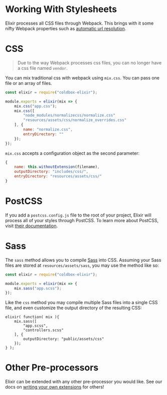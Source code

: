 # Working With Stylesheets

Elixir processes all CSS files through Webpack. This brings with it some nifty Webpack properties such as [automatic url resolution](https://github.com/webpack-contrib/css-loader).

# CSS

> Due to the way Webpack processes css files, you can no longer have a css file named `vendor`.

You can mix traditional css with webpack using `mix.css`. You can pass one file or an array of files.

```js
const elixir = require("coldbox-elixir");

module.exports = elixir(mix => {
    mix.css("app.css");
    mix.css([
        "node_modules/normalizecss/normalize.css"
        "resources/assets/css/normalize_overrides.css"
    ], {
        name: "normalize.css",
        entryDirectory: ""
    });
});
```

`mix.css` accepts a configuration object as the second parameter:

```js
{
    name: this.withoutExtension(filename),
    outputDirectory: "includes/css/",
    entryDirectory: "resources/assets/css/"
}
```

# PostCSS

If you add a `postcss.config.js` file to the root of your project, Elixir will process all of your styles through PostCSS.
To learn more about PostCSS, visit [their documentation](https://postcss.org/).

# Sass

The `sass` method allows you to compile [Sass](http://sass-lang.com/) into CSS.
Assuming your Sass files are stored at `resources/assets/sass`, you may use the method like so:

```js
const elixir = require("coldbox-elixir");

module.exports = elixir(mix => {
    mix.sass("app.scss");
});
```

Like the `css` method you may compile multiple Sass files into a single CSS file, and even customize the output directory of the resulting CSS:

```
elixir( function( mix ){
    mix.sass([
        "app.scss",
        "controllers.scss"
    ], {
        outputDirectory: "public/assets/css"
    });
} );
```

# Other Pre-processors

Elixir can be extended with any other pre-processor you would like. See our docs on [writing your own extensions](writing_elixir_extensions.md) for others!
